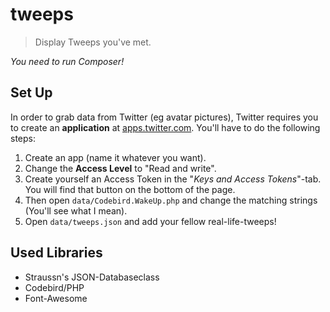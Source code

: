 # tweeps

> Display Tweeps you've met.

*You need to run Composer!*

## Set Up

In order to grab data from Twitter (eg avatar pictures), Twitter requires you to create an **application** at [apps.twitter.com](https://apps.twitter.com/). You'll have to do the following steps:

1. Create an app (name it whatever you want).
2. Change the __Access Level__ to "Read and write".
3. Create yourself an Access Token in the "*Keys and Access Tokens*"-tab. You will find that button on the bottom of the page.
4. Then open `data/Codebird.WakeUp.php` and change the matching strings (You'll see what I mean).
5. Open `data/tweeps.json` and add your fellow real-life-tweeps!

## Used Libraries

* Straussn's JSON-Databaseclass
* Codebird/PHP
* Font-Awesome
